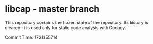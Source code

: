 # libcap - master branch

This repository contains the frozen state of the repository.
Its history is cleared. It is used only for static code
analysis with Codacy.

Commit Time: 1721355714
